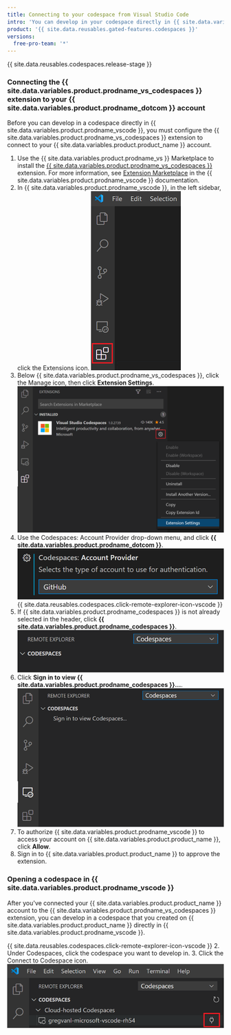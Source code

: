 ```yaml
---
title: Connecting to your codespace from Visual Studio Code
intro: 'You can develop in your codespace directly in {{ site.data.variables.product.prodname_vscode }} by connecting the {{ site.data.variables.product.prodname_vs_codespaces }} extension with your account on {{ site.data.variables.product.product_name }}.'
product: '{{ site.data.reusables.gated-features.codespaces }}'
versions:
  free-pro-team: '*'
---
```


{{ site.data.reusables.codespaces.release-stage }}

### Connecting the {{ site.data.variables.product.prodname_vs_codespaces }} extension to your {{ site.data.variables.product.prodname_dotcom }} account

Before you can develop in a codespace directly in {{ site.data.variables.product.prodname_vscode }}, you must configure the {{ site.data.variables.product.prodname_vs_codespaces }} extension to connect to your {{ site.data.variables.product.product_name }} account.

1. Use the {{ site.data.variables.product.prodname_vs }} Marketplace to install the [{{ site.data.variables.product.prodname_vs_codespaces }}](https://marketplace.visualstudio.com/items?itemName=ms-vsonline.vsonline) extension. For more information, see [Extension Marketplace](https://code.visualstudio.com/docs/editor/extension-gallery) in the {{ site.data.variables.product.prodname_vscode }} documentation.
2. In {{ site.data.variables.product.prodname_vscode }}, in the left sidebar, click the Extensions icon. ![The Extensions icon in {{ site.data.variables.product.prodname_vscode }}](/assets/images/help/codespaces/click-extensions-icon-vscode.png)
3. Below {{ site.data.variables.product.prodname_vs_codespaces }}, click the Manage icon, then click **Extension Settings**. ![The Extension Settings option](/assets/images/help/codespaces/select-extension-settings.png)
4. Use the Codespaces: Account Provider drop-down menu, and click **{{ site.data.variables.product.prodname_dotcom }}**. ![Setting the Account Provider to {{ site.data.variables.product.prodname_dotcom }}](/assets/images/help/codespaces/select-account-provider-vscode.png)
{{ site.data.reusables.codespaces.click-remote-explorer-icon-vscode }}
6. If {{ site.data.variables.product.prodname_codespaces }} is not already selected in the header, click **{{ site.data.variables.product.prodname_codespaces }}**. ![The {{ site.data.variables.product.prodname_codespaces }} header](/assets/images/help/codespaces/codespaces-header-vscode.png)
7. Click **Sign in to view {{ site.data.variables.product.prodname_codespaces }}...**. ![Signing in to view {{ site.data.variables.product.prodname_codespaces }}](/assets/images/help/codespaces/sign-in-to-view-codespaces-vscode.png)
8. To authorize {{ site.data.variables.product.prodname_vscode }} to access your account on {{ site.data.variables.product.product_name }}, click **Allow**.
9. Sign in to {{ site.data.variables.product.product_name }} to approve the extension.

### Opening a codespace in {{ site.data.variables.product.prodname_vscode }}

After you've connected your {{ site.data.variables.product.product_name }} account to the {{ site.data.variables.product.prodname_vs_codespaces }} extension, you can develop in a codespace that you created on {{ site.data.variables.product.product_name }} directly in {{ site.data.variables.product.prodname_vscode }}.

{{ site.data.reusables.codespaces.click-remote-explorer-icon-vscode }}
2. Under Codespaces, click the codespace you want to develop in.
3. Click the Connect to Codespace icon. ![The Connect to Codespace icon in {{ site.data.variables.product.prodname_vscode }}](/assets/images/help/codespaces/click-connect-to-codespace-icon-vscode.png)
